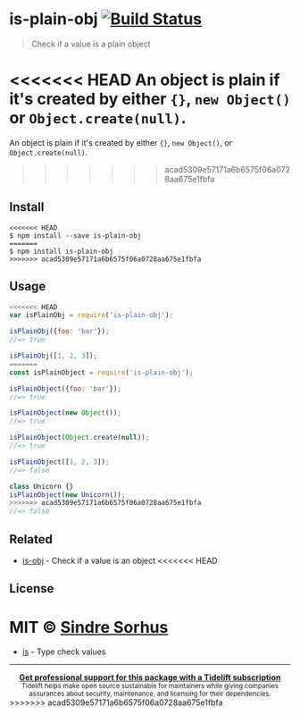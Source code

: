 # is-plain-obj [![Build Status](https://travis-ci.org/sindresorhus/is-plain-obj.svg?branch=master)](https://travis-ci.org/sindresorhus/is-plain-obj)

> Check if a value is a plain object

<<<<<<< HEAD
An object is plain if it's created by either `{}`, `new Object()` or `Object.create(null)`.
=======
An object is plain if it's created by either `{}`, `new Object()`, or `Object.create(null)`.
>>>>>>> acad5309e57171a6b6575f06a0728aa675e1fbfa


## Install

```
<<<<<<< HEAD
$ npm install --save is-plain-obj
=======
$ npm install is-plain-obj
>>>>>>> acad5309e57171a6b6575f06a0728aa675e1fbfa
```


## Usage

```js
<<<<<<< HEAD
var isPlainObj = require('is-plain-obj');

isPlainObj({foo: 'bar'});
//=> true

isPlainObj([1, 2, 3]);
=======
const isPlainObject = require('is-plain-obj');

isPlainObject({foo: 'bar'});
//=> true

isPlainObject(new Object());
//=> true

isPlainObject(Object.create(null));
//=> true

isPlainObject([1, 2, 3]);
//=> false

class Unicorn {}
isPlainObject(new Unicorn());
>>>>>>> acad5309e57171a6b6575f06a0728aa675e1fbfa
//=> false
```


## Related

- [is-obj](https://github.com/sindresorhus/is-obj) - Check if a value is an object
<<<<<<< HEAD


## License

MIT © [Sindre Sorhus](http://sindresorhus.com)
=======
- [is](https://github.com/sindresorhus/is) - Type check values


---

<div align="center">
	<b>
		<a href="https://tidelift.com/subscription/pkg/npm-is-plain-obj?utm_source=npm-is-plain-obj&utm_medium=referral&utm_campaign=readme">Get professional support for this package with a Tidelift subscription</a>
	</b>
	<br>
	<sub>
		Tidelift helps make open source sustainable for maintainers while giving companies<br>assurances about security, maintenance, and licensing for their dependencies.
	</sub>
</div>
>>>>>>> acad5309e57171a6b6575f06a0728aa675e1fbfa
